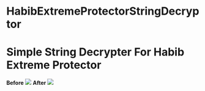 # HabibExtremeProtectorStringDecryptor
# Simple String Decrypter For Habib Extreme Protector
**Before**
![](https://i.ibb.co/26KGn1L/String-Before.png)
**After**
![](https://i.ibb.co/Zcg6VzN/String-After.png)
